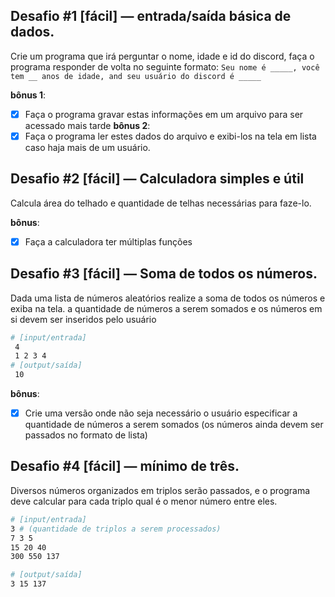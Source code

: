 ## Desafio #1 [fácil] — entrada/saída básica de dados.
Crie um programa que irá perguntar o nome, idade e id do discord, faça o programa responder de volta no seguinte formato:
```Seu nome é _____, você tem __ anos de idade, and seu usuário do discord é _____```

**bônus 1**:  
- [x] Faça o programa gravar estas informações em um arquivo para ser acessado mais tarde
**bônus 2**: 
- [x] Faça o programa ler estes dados do arquivo e exibi-los na tela em lista caso haja mais de um usuário.

## Desafio #2 [fácil] — Calculadora simples e útil
Calcula área do telhado e quantidade de telhas necessárias para faze-lo.

**bônus**: 
- [x] Faça a calculadora ter múltiplas funções

## Desafio #3 [fácil] — Soma de todos os números.
Dada uma lista de números aleatórios realize a soma de todos os números e exiba na tela. a quantidade de números a serem somados e os números em si devem ser inseridos pelo usuário
```bash
# [input/entrada]
 4
 1 2 3 4
# [output/saída]
 10
```

**bônus**: 
- [x] Crie uma versão onde não seja necessário o usuário especificar a quantidade de números a serem somados (os números ainda devem ser passados no formato de lista)

## Desafio #4 [fácil] — mínimo de três.
Diversos números organizados em triplos serão passados, e o programa deve calcular para cada triplo qual é o menor número entre eles.
```bash
# [input/entrada]
3 # (quantidade de triplos a serem processados)
7 3 5 
15 20 40
300 550 137

# [output/saída]
3 15 137
```
